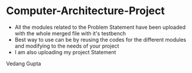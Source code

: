 # Computer-Architecture-Project
- All the modules related to the Problem Statement have been uploaded with the whole merged file with it's testbench 
- Best way to use can be by reusing the codes for the different modules and modifying to the needs of your project 
- I am also uploading my project Statement 

Vedang Gupta 
